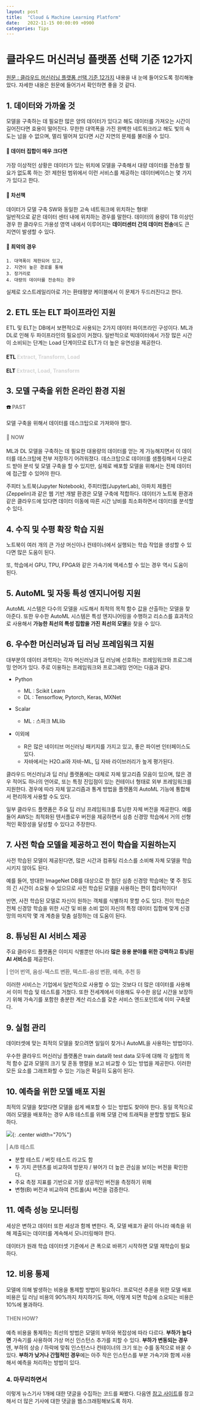 ```yaml
---
layout: post
title:  "Cloud & Machine Learning Platform"
date:   2022-11-15 00:00:09 +0900
categories: Tips
---
```

# 클라우드 머신러닝 플랫폼 선택 기준 12가지

[원문 : 클라우드 머신러닝 플랫폼 선택 기준 12가지](https://www.itworld.co.kr/news/160710#csidxec3e93b587f06c0976bc13668c50a61) 내용을 내 눈에 들어오도록 정리해놓았다. 자세한 내용은 원문에 들어가서 확인하면 좋을 것 같다.

## 1. 데이터와 가까울 것
모델을 구축하는 데 필요한 많은 양의 데이터가 있다고 해도 데이터를 가져오는 시간이 길어진다면 효용이 떨어진다. 무한한 대역폭을 가진 완벽한 네트워크라고 해도 빛의 속도는 넘을 수 없으며, 멀리 떨어져 있다면 시간 지연의 문제를 불러올 수 있다. 

#### 🥇 데이터 집합이 매우 크다면
가장 이상적인 상황은 데이터가 있는 위치에 모델을 구축해서 대량 데이터를 전송할 필요가 없도록 하는 것!
제한된 범위에서 이런 서비스를 제공하는 데이터베이스는 몇 가지가 있다고 한다.

#### 🥈 차선책
데이터가 모델 구축 SW와 동일한 고속 네트워크에 위치하는 형태! <br/>
일반적으로 같은 데이터 센터 내에 위치하는 경우를 말한다.
데이터의 용량이 TB 이상인 경우 한 클라우드 가용성 영역 내에서 이루어지는 **데이터센터 간의 데이터 전송**에도 큰 지연이 발생할 수 있다. 


#### 💩 최악의 경우
    1. 대역폭이 제한되어 있고,
    2. 지연이 높은 경로를 통해
    3. 장거리로
    4. 대량의 데이터를 전송하는 경우

실제로 오스트레일리아로 가는 환태평양 케이블에서 이 문제가 두드러진다고 한다.

## 2. ETL 또는 ELT 파이프라인 지원

ETL 및 ELT는 DB에서 보편적으로 사용되는 2가지 데이터 파이프라인 구성이다.
ML과 DL로 인해 두 파이프라인의 필요성이 커졌다. 일반적으로 빅데이터에서 가장 많은 시간이 소비되는 단계는 Load 단계이므로 ELT가 더 높은 유연성을 제공한다.

#### ETL <font color="lightgray">Extract, Transform, Load</font>

#### ELT <font color="lightgray">Extract, Load, Transform</font>

## 3. 모델 구축을 위한 온라인 환경 지원
#### ☎️<font color = 'gray'> PAST</font>
모델 구축을 위해서 데이터를 데스크탑으로 가져와야 했다.
#### <font color = 'gray'>📱 NOW</font>
ML과 DL 모델을 구축하는 데 필요한 대용량의 데이터를 얻는 게 가능해지면서 이 데이터를 데스크탑에 전부 저장하기 어려워졌다. 데스크탑으로 데이터를 샘플링해서 다운로드 받아 분석 및 모델 구축을 할 수 있지만, 실제로 배포할 모델을 위해서는 전체 데이터에 접근할 수 있어야 한다.

주피터 노트북(Jupyter Notebook), 주피터랩(JupyterLab), 아파치 제플린(Zeppelin)과 같은 웹 기반 개발 환경은 모델 구축에 적합하다. 데이터가 노트북 환경과 같은 클라우드에 있다면 데이터 이동에 따른 시간 낭비를 최소화하면서 데이터를 분석할 수 있다.

## 4. 수직 및 수평 확장 학습 지원
노트북이 여러 개의 큰 가상 머신이나 컨테이너에서 실행되는 학습 작업을 생성할 수 있다면 많은 도움이 된다. 

또, 학습에서 GPU, TPU, FPGA와 같은 가속기에 액세스할 수 있는 경우 역시 도움이 된다.

## 5. AutoML 및 자동 특성 엔지니어링 지원
AutoML 시스템은 다수의 모델을 시도해서 최적의 목적 함수 값을 산출하는 모델을 찾아준다. 또한 우수한 AutoML 시스템은 특성 엔지니어링을 수행하고 리소스를 효과적으로 사용해서 **가능한 최선의 특성 집합을 가진 최선의 모델**을 찾을 수 있다.

## 6. 우수한 머신러닝과 딥 러닝 프레임워크 지원
대부분의 데이터 과학자는 각자 머신러닝과 딥 러닝에 선호하는 프레임워크와 프로그래밍 언어가 있다. 주로 이용하는 프레임워크와 프로그래밍 언어는 다음과 같다.

* Python
  * ML : Scikit Learn 
  * DL : Tensorflow, Pytorch, Keras, MXNet

* Scalar
  * ML : 스파크 MLlib

* 이외에 
  * R은 많은 네이티브 머신러닝 패키지를 가지고 있고, 좋은 파이썬 인터페이스도 있다.
  * 자바에서는 H2O.ai와 자바-ML, 딥 자바 라이브러리가 높게 평가된다.

클라우드 머신러닝과 딥 러닝 플랫폼에는 대체로 자체 알고리즘 모음이 있으며, 많은 경우 적어도 하나의 언어로, 또는 특정 진입점이 있는 컨테이너 형태로 외부 프레임워크를 지원한다. 경우에 따라 자체 알고리즘과 통계 방법을 플랫폼의 AutoML 기능에 통합해서 편리하게 사용할 수도 있다.

일부 클라우드 플랫폼은 주요 딥 러닝 프레임워크를 튜닝한 자체 버전을 제공한다.
예를 들어 AWS는 최적화된 텐서플로우 버전을 제공하면서 심층 신경망 학습에서 거의 선형적인 확장성을 달성할 수 있다고 주장한다.

## 7. 사전 학습 모델을 제공하고 전이 학습을 지원하는지
사전 학습된 모델이 제공된다면,
많은 시간과 컴퓨팅 리소스를 소비해 자체 모델을 학습시키지 않아도 된다.

예를 들어, 방대한 ImageNet DB를 대상으로 한 첨단 심층 신경망 학습에는 몇 주 정도의 긴 시간이 소요될 수 있으므로 사전 학습된 모델을 사용하는 편이 합리적이다!

반면, 사전 학습된 모델로 자신이 원하는 객체를 식별하지 못할 수도 있다. 
전이 학습은 전체 신경망 학습을 위한 시간 및 비용 소비 없이 자신의 특정 데이터 집합에 맞게 신경망의 마지막 몇 개 계층을 맞춤 설정하는 데 도움이 된다.

## 8. 튜닝된 AI 서비스 제공
주요 클라우드 플랫폼은 이미지 식별뿐만 아니라 **많은 응용 분야를 위한 강력하고 튜닝된 AI 서비스**를 제공한다. 

**<font color='gray'>| 언어 번역, 음성-텍스트 변환, 텍스트-음성 변환, 예측, 추천 등</font>**

이러한 서비스는 기업에서 일반적으로 사용할 수 있는 것보다 더 많은 데이터를 사용해서 이미 학습 및 테스트를 거쳤다. 또한 전세계에서 이용해도 우수한 응답 시간을 보장하기 위해 가속기를 포함한 충분한 계산 리소스를 갖춘 서비스 엔드포인트에 이미 구축됐다.



## 9. 실험 관리
데이터셋에 맞는 최적의 모델을 찾으려면 일일이 찾거나 AutoML을 사용하는 방법이다.

우수한 클라우드 머신러닝 플랫폼은 train data와 test data 모두에 대해 각 실험의 목적 함수 값과 모델의 크기 및 혼동 행렬을 보고 비교할 수 있는 방법을 제공한다. 이러한 모든 요소를 그래프화할 수 있는 기능은 확실히 도움이 된다.


## 10. 예측을 위한 모델 배포 지원
최적의 모델을 찾았다면
모델을 쉽게 배포할 수 있는 방법도 찾아야 한다. 동일 목적으로 여러 모델을 배포하는 경우 A/B 테스트를 위해 모델 간에 트래픽을 분할할 방법도 필요하다.

![](/assets/img/img_cloud_platform/ab_test.png){: .center width="70%"}

**<font color = 'gray'>| A/B 테스트</font>** <br/>
* 분할 테스트 / 버킷 테스트 라고도 함
* 두 가지 콘텐츠를 비교하여 방문자 / 뷰어가 더 높은 관심을 보이는 버전을 확인한다.
* 주요 측정 지표를 기반으로 가장 성공적인 버전을 측정하기 위해 
* 변형(B) 버전과 비교하여 컨트롤(A) 버전을 검증한다.


## 11. 예측 성능 모니터링
세상은 변하고 데이터 또한 세상과 함께 변한다.
즉, 모델 배포가 끝이 아니라 예측을 위해 제출되는 데이터를 계속해서 모니터링해야 한다.

데이터가 원래 학습 데이터셋 기준에서 큰 폭으로 바뀌기 시작하면 모델 재학습이 필요하다.

## 12. 비용 통제
모델에 의해 발생하는 비용을 통제할 방법이 필요하다.
프로덕션 추론을 위한 모델 배포 비용은 딥 러닝 비용의 90%까지 차지하기도 하며, 이렇게 되면 학습에 소요되는 비용은 10%에 불과하다. 
#### <font color='gray'>THEN HOW?</font>
예측 비용을 통제하는 최선의 방법은 모델의 부하와 복잡성에 따라 다르다.
**부하가 높다면** 가속기를 사용하여 가상 머신 인스턴스 추가를 피할 수 있다.
**부하가 변동되는 경우**엔, 부하의 상승 / 하락에 맞춰 인스턴스나 컨테이너의 크기 또는 수를 동적으로 바꿀 수 있다.
**부하가 낮거나 간헐적인 경우**에는 아주 작은 인스턴스를 부분 가속기와 함께 사용해서 예측을 처리하는 방법이 있다.



### 4. 마무리하면서
이렇게 뉴스기사 1개에 대한 댓글을 수집하는 코드를 짜봤다. 다음엔 [참고 사이트](https://hoonzi-text.tistory.com/4)를 참고해서 더 많은 기사에 대한 댓글을 웹스크래핑해보도록 하자.